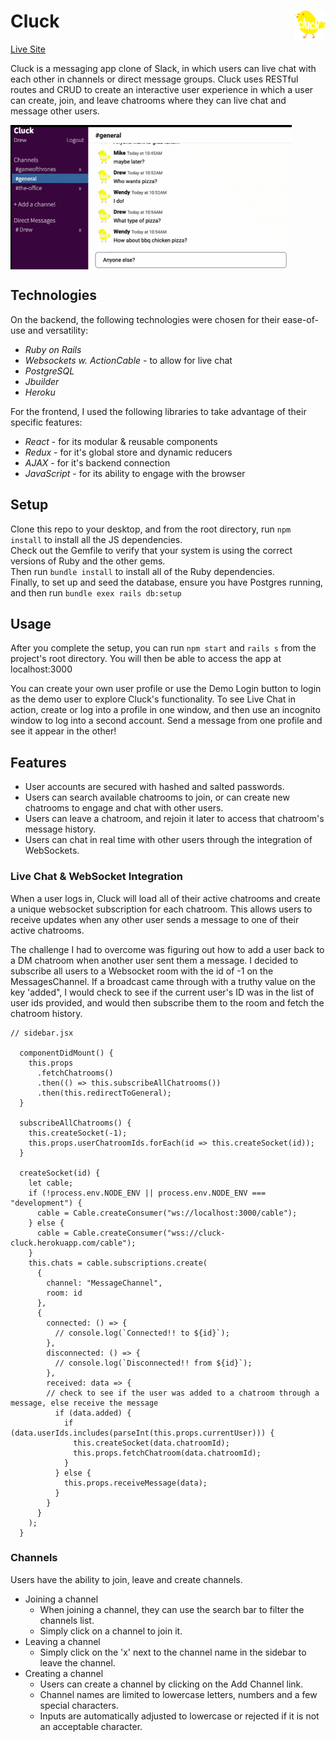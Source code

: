 # Cluck [<img src="https://github.com/ase1210/Cluck/blob/master/public/images/cluck-logo.png" width='50' alt='cluck-logo' align='right'/>](https://cluck-cluck.herokuapp.com/#/)

[Live Site](https://cluck-cluck.herokuapp.com/#/)

Cluck is a messaging app clone of Slack, in which users can live chat with each other in channels or direct message groups. Cluck uses RESTful routes and CRUD to create an interactive user experience in which a user can create, join, and leave chatrooms where they can live chat and message other users. 

<img src="https://github.com/ase1210/Cluck/blob/master/README-files/LiveChatExample.gif" width='450' alt='live-chat-gif' align='center'/>

## Technologies
On the backend, the following technologies were chosen for their ease-of-use and versatility:
  * *Ruby on Rails*
  * *Websockets w. ActionCable* - to allow for live chat
  * *PostgreSQL*
  * *Jbuilder*
  * *Heroku*

For the frontend, I used the following libraries to take advantage of their specific features:

  * *React* - for its modular & reusable components
  * *Redux* - for it's global store and dynamic reducers
  * *AJAX* - for it's backend connection
  * *JavaScript* - for its ability to engage with the browser

## Setup
Clone this repo to your desktop, and from the root directory, run `npm install` to install all the JS dependencies.  
Check out the Gemfile to verify that your system is using the correct versions of Ruby and the other gems.  
Then run `bundle install` to install all of the Ruby dependencies.  
Finally, to set up and seed the database, ensure you have Postgres running, and then run `bundle exex rails db:setup`

## Usage
After you complete the setup, you can run `npm start` and `rails s` from the project's root directory.  You will then be able to access the app at localhost:3000

You can create your own user profile or use the Demo Login button to login as the demo user to explore Cluck's functionality.
To see Live Chat in action, create or log into a profile in one window, and then use an incognito window to log into a second account. Send a message from one profile and see it appear in the other!

## Features
* User accounts are secured with hashed and salted passwords. 
* Users can search available chatrooms to join, or can create new chatrooms to engage and chat with other users.
* Users can leave a chatroom, and rejoin it later to access that chatroom's message history.
* Users can chat in real time with other users through the integration of WebSockets.

### Live Chat & WebSocket Integration
When a user logs in, Cluck will load all of their active chatrooms and create a unique websocket subscription for each chatroom. This allows users to receive updates when any other user sends a message to one of their active chatrooms. 

The challenge I had to overcome was figuring out how to add a user back to a DM chatroom when another user sent them a message. I decided to subscribe all users to a Websocket room with the id of -1 on the MessagesChannel.  If a broadcast came through with a truthy value on the key 'added", I would check to see if the current user's ID was in the list of user ids provided, and would then subscribe them to the room and fetch the chatroom history. 
```JS
// sidebar.jsx

  componentDidMount() {
    this.props
      .fetchChatrooms()
      .then(() => this.subscribeAllChatrooms())
      .then(this.redirectToGeneral);
  }
  
  subscribeAllChatrooms() {
    this.createSocket(-1);
    this.props.userChatroomIds.forEach(id => this.createSocket(id));
  }
  
  createSocket(id) {
    let cable;
    if (!process.env.NODE_ENV || process.env.NODE_ENV === "development") {
      cable = Cable.createConsumer("ws://localhost:3000/cable");
    } else {
      cable = Cable.createConsumer("wss://cluck-cluck.herokuapp.com/cable");
    }
    this.chats = cable.subscriptions.create(
      {
        channel: "MessageChannel",
        room: id
      },
      {
        connected: () => {
          // console.log(`Connected!! to ${id}`);
        },
        disconnected: () => {
          // console.log(`Disconnected!! from ${id}`);
        },
        received: data => {
        // check to see if the user was added to a chatroom through a message, else receive the message
          if (data.added) {
            if (data.userIds.includes(parseInt(this.props.currentUser))) {
              this.createSocket(data.chatroomId);
              this.props.fetchChatroom(data.chatroomId);
            }
          } else {
            this.props.receiveMessage(data);
          }
        }
      }
    );
  }
```

### Channels
Users have the ability to join, leave and create channels.  
  * Joining a channel  
       * When joining a channel, they can use the search bar to filter the channels list.
       * Simply click on a channel to join it. 
  * Leaving a channel  
       * Simply click on the 'x' next to the channel name in the sidebar to leave the channel.
  * Creating a channel  
       * Users can create a channel by clicking on the Add Channel link.  
       * Channel names are limited to lowercase letters, numbers and a few special characters.
       * Inputs are automatically adjusted to lowercase or rejected if it is not an acceptable character.
